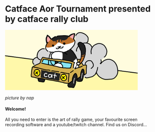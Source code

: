 # Catface Aor Tournament presented by catface rally club

<img src="https://raw.githubusercontent.com/xlsrln/cat/main/images/catface_banner.png" alt="drawing" style="height:200px"/>

_picture by nap_

#### Welcome!

All you need to enter is the art of rally game, your favourite screen recording software and a youtube/twitch channel. Find us on Discord...


